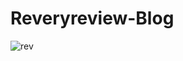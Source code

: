 # Reveryreview-Blog

![rev](https://cloud.githubusercontent.com/assets/24863000/26019094/dee6e498-376a-11e7-8263-50ecbd363b05.png)

